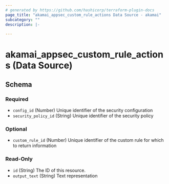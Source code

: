 ```yaml
---
# generated by https://github.com/hashicorp/terraform-plugin-docs
page_title: "akamai_appsec_custom_rule_actions Data Source - akamai"
subcategory: ""
description: |-
  
---
```


# akamai_appsec_custom_rule_actions (Data Source)





<!-- schema generated by tfplugindocs -->
## Schema

### Required

- `config_id` (Number) Unique identifier of the security configuration
- `security_policy_id` (String) Unique identifier of the security policy

### Optional

- `custom_rule_id` (Number) Unique identifier of the custom rule for which to return information

### Read-Only

- `id` (String) The ID of this resource.
- `output_text` (String) Text representation
